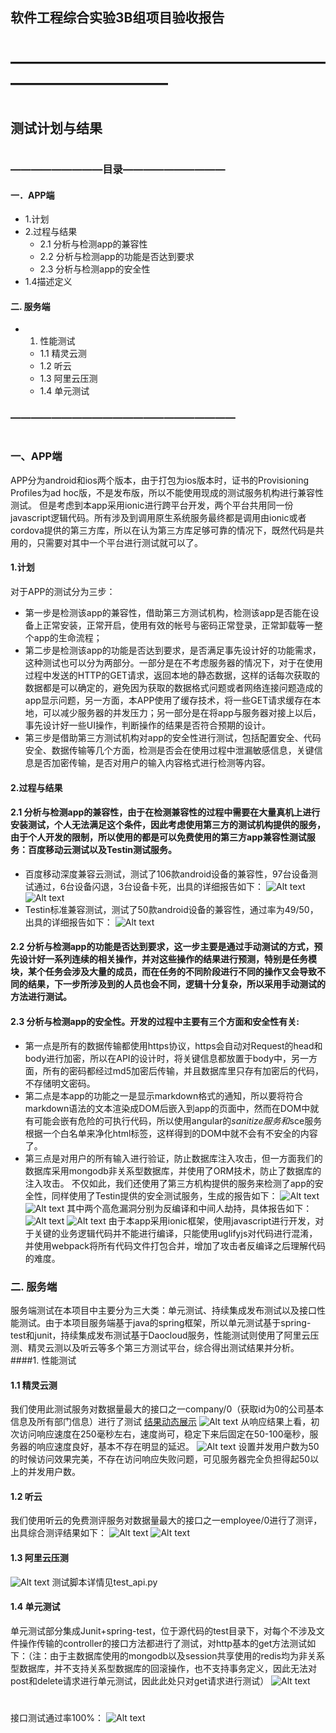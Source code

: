 



## 软件工程综合实验3B组项目验收报告

# 
# ———————————————————————————
# 
## 测试计划与结果
# 
# 
#  
#  
#  
###  —————————目录——————————
####  一．APP端
*  1.计划
* 2.过程与结果
	* 2.1  分析与检测app的兼容性
	* 2.2  分析与检测app的功能是否达到要求
	*  2.3  分析与检测app的安全性
* 1.4描述定义
#### 二. 服务端
* 1. 性能测试
	* 1.1  精灵云测
	* 1.2  听云
	* 1.3  阿里云压测
	* 1.4  单元测试


###  ——————————————————————
# 
###  一、APP端
APP分为android和ios两个版本，由于打包为ios版本时，证书的Provisioning Profiles为ad hoc版，不是发布版，所以不能使用现成的测试服务机构进行兼容性测试。
但是考虑到本app采用ionic进行跨平台开发，两个平台共用同一份javascript逻辑代码。所有涉及到调用原生系统服务最终都是调用由ionic或者cordova提供的第三方库，所以在认为第三方库足够可靠的情况下，既然代码是共用的，只需要对其中一个平台进行测试就可以了。
#### 1.计划
对于APP的测试分为三步：
* 第一步是检测该app的兼容性，借助第三方测试机构，检测该app是否能在设备上正常安装，正常开启，使用有效的帐号与密码正常登录，正常卸载等一整个app的生命流程；
*  第二步是检测该app的功能是否达到要求，是否满足事先设计好的功能需求，这种测试也可以分为两部分。一部分是在不考虑服务器的情况下，对于在使用过程中发送的HTTP的GET请求，返回本地的静态数据，这样的话每次获取的数据都是可以确定的，避免因为获取的数据格式问题或者网络连接问题造成的app显示问题，另一方面，本APP使用了缓存技术，将一些GET请求缓存在本地，可以减少服务器的并发压力；另一部分是在将app与服务器对接上以后，事先设计好一些UI操作，判断操作的结果是否符合预期的设计。
*  第三步是借助第三方测试机构对app的安全性进行测试，包括配置安全、代码安全、数据传输等几个方面，检测是否会在使用过程中泄漏敏感信息，关键信息是否加密传输，是否对用户的输入内容格式进行检测等内容。
#### 2.过程与结果
#### 2.1  分析与检测app的兼容性，由于在检测兼容性的过程中需要在大量真机上进行安装测试，个人无法满足这个条件，因此考虑使用第三方的测试机构提供的服务，由于个人开发的限制，所以使用的都是可以免费使用的第三方app兼容性测试服务：百度移动云测试以及Testin测试服务。
* 百度移动深度兼容云测试，测试了106款android设备的兼容性，97台设备测试通过，6台设备闪退，3台设备卡死，出具的详细报告如下：
![Alt text](./图片3.png)
![Alt text](./图片4.png)
* Testin标准兼容测试，测试了50款android设备的兼容性，通过率为49/50，出具的详细报告如下：
![Alt text](./图片5.png)
#### 2.2  分析与检测app的功能是否达到要求，这一步主要是通过手动测试的方式，预先设计好一系列连续的相关操作，并对这些操作的结果进行预测，特别是任务模块，某个任务会涉及大量的成员，而在任务的不同阶段进行不同的操作又会导致不同的结果，下一步所涉及到的人员也会不同，逻辑十分复杂，所以采用手动测试的方法进行测试。
#### 2.3  分析与检测app的安全性。开发的过程中主要有三个方面和安全性有关:
* 第一点是所有的数据传输都使用https协议，https会自动对Request的head和body进行加密，所以在API的设计时，将关键信息都放置于body中，另一方面，所有的密码都经过md5加密后传输，并且数据库里只存有加密后的代码，不存储明文密码。
* 第二点是本app的功能之一是显示markdown格式的通知，所以要将符合markdown语法的文本渲染成DOM后嵌入到app的页面中，然而在DOM中就有可能会嵌有危险的可执行代码，所以使用angular的$sanitize服务和$sce服务根据一个白名单来净化html标签，这样得到的DOM中就不会有不安全的内容了。
* 第三点是对用户的所有输入进行验证，防止数据库注入攻击，但一方面我们的数据库采用mongodb非关系型数据库，并使用了ORM技术，防止了数据库的注入攻击。
不仅如此，我们还使用了第三方机构提供的服务来检测了app的安全性，同样使用了Testin提供的安全测试服务，生成的报告如下：
![Alt text](./图片6.png)
![Alt text](./图片7.png)
其中两个高危漏洞分别为反编译和中间人劫持，具体报告如下：
![Alt text](./图片8.png)
![Alt text](./图片9.png)
由于本app采用ionic框架，使用javascript进行开发，对于关键的业务逻辑代码并不能进行编译，只能使用uglifyjs对代码进行混淆，并使用webpack将所有代码文件打包合并，增加了攻击者反编译之后理解代码的难度。
### 二. 服务端
服务端测试在本项目中主要分为三大类：单元测试、持续集成发布测试以及接口性能测试。由于本项目服务端基于java的spring框架，所以单元测试基于spring-test和junit，持续集成发布测试基于Daocloud服务，性能测试则使用了阿里云压测、精灵云测以及听云等多个第三方测试平台，综合得出测试结果并分析。
####1.  性能测试
#### 1.1  精灵云测
我们使用此测试服务对数据量最大的接口之一company/0（获取id为0的公司基本信息及所有部门信息）进行了测试
[结果动态展示](http://180.169.149.5:48089/cpt/index.html#/freetest/result?freetestId=cloud_load_6118571198216603357)
![Alt text](./图片10.png)
从响应结果上看，初次访问响应速度在250毫秒左右，速度尚可，稳定下来后固定在50-100毫秒，服务器的响应速度良好，基本不存在明显的延迟。
![Alt text](./图片11.png)
设置并发用户数为50的时候访问效果完美，不存在访问响应失败问题，可见服务器完全负担得起50以上的并发用户数。
#### 1.2  听云
我们使用听云的免费测评服务对数据量最大的接口之一employee/0进行了测评，出具综合测评结果如下：
![Alt text](./图片12.png)
![Alt text](./图片13.png)
#### 1.3  阿里云压测
![Alt text](./图片14.png)
测试脚本详情见test_api.py
#### 1.4  单元测试
单元测试部分集成Junit+spring-test，位于源代码的test目录下，对每个不涉及文件操作传输的controller的接口方法都进行了测试，对http基本的get方法测试如下：（注：由于主数据库使用的mongodb以及session共享使用的redis均为非关系型数据库，并不支持关系型数据库的回滚操作，也不支持事务定义，因此无法对post和delete请求进行单元测试，因此此处只对get请求进行测试）
![Alt text](./图片15.png)
# 
接口测试通过率100%：
![Alt text](./图片16.png)
